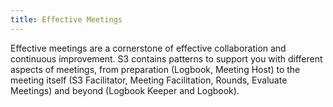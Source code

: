 ```yaml
---
title: Effective Meetings
---
```



Effective meetings are a cornerstone of effective collaboration and continuous improvement.  S3 contains patterns to support you with different aspects of meetings, from preparation (Logbook, Meeting Host) to the meeting itself (S3 Facilitator, Meeting Facilitation, Rounds, Evaluate Meetings) and beyond (Logbook Keeper and Logbook).